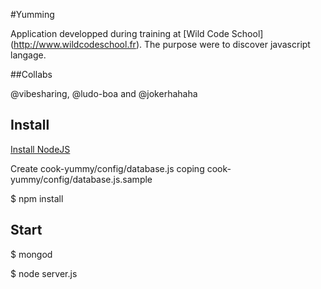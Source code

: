 #Yumming

Application developped during training at [Wild Code School] (http://www.wildcodeschool.fr).
The purpose were to discover javascript langage.

##Collabs

@vibesharing, @ludo-boa and @jokerhahaha

## Install

[Install NodeJS](https://nodejs.org/en/download/package-manager/)

Create cook-yummy/config/database.js coping cook-yummy/config/database.js.sample

$ npm install

## Start

$ mongod

$ node server.js
